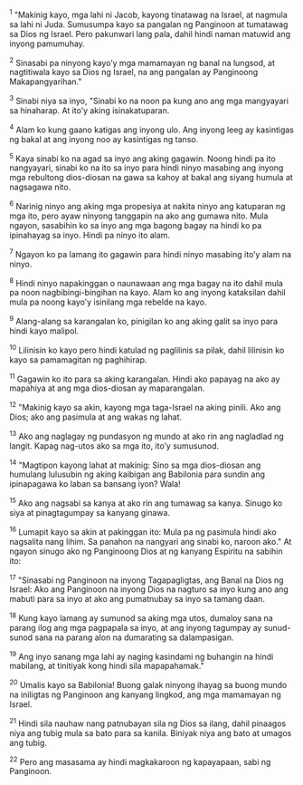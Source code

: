 <sup>1</sup>
"Makinig kayo, mga lahi ni Jacob, kayong tinatawag na Israel, at nagmula sa lahi ni Juda. Sumusumpa kayo sa pangalan ng Panginoon at tumatawag sa Dios ng Israel. Pero pakunwari lang pala, dahil hindi naman matuwid ang inyong pamumuhay. 

<sup>2</sup>
Sinasabi pa ninyong kayoʼy mga mamamayan ng banal na lungsod, at nagtitiwala kayo sa Dios ng Israel, na ang pangalan ay Panginoong Makapangyarihan." 

<sup>3</sup>
Sinabi niya sa inyo, "Sinabi ko na noon pa kung ano ang mga mangyayari sa hinaharap. At itoʼy aking isinakatuparan. 

<sup>4</sup>
Alam ko kung gaano katigas ang inyong ulo. Ang inyong leeg ay kasintigas ng bakal at ang inyong noo ay kasintigas ng tanso. 

<sup>5</sup>
Kaya sinabi ko na agad sa inyo ang aking gagawin. Noong hindi pa ito nangyayari, sinabi ko na ito sa inyo para hindi ninyo masabing ang inyong mga rebultong dios-diosan na gawa sa kahoy at bakal ang siyang humula at nagsagawa nito. 

<sup>6</sup>
Narinig ninyo ang aking mga propesiya at nakita ninyo ang katuparan ng mga ito, pero ayaw ninyong tanggapin na ako ang gumawa nito. Mula ngayon, sasabihin ko sa inyo ang mga bagong bagay na hindi ko pa ipinahayag sa inyo. Hindi pa ninyo ito alam. 

<sup>7</sup>
Ngayon ko pa lamang ito gagawin para hindi ninyo masabing itoʼy alam na ninyo. 

<sup>8</sup>
Hindi ninyo napakinggan o naunawaan ang mga bagay na ito dahil mula pa noon nagbibingi-bingihan na kayo. Alam ko ang inyong kataksilan dahil mula pa noong kayoʼy isinilang mga rebelde na kayo. 

<sup>9</sup>
Alang-alang sa karangalan ko, pinigilan ko ang aking galit sa inyo para hindi kayo malipol. 

<sup>10</sup>
Lilinisin ko kayo pero hindi katulad ng paglilinis sa pilak, dahil lilinisin ko kayo sa pamamagitan ng paghihirap. 

<sup>11</sup>
Gagawin ko ito para sa aking karangalan. Hindi ako papayag na ako ay mapahiya at ang mga dios-diosan ay maparangalan. 

<sup>12</sup>
"Makinig kayo sa akin, kayong mga taga-Israel na aking pinili. Ako ang Dios; ako ang pasimula at ang wakas ng lahat. 

<sup>13</sup>
Ako ang naglagay ng pundasyon ng mundo at ako rin ang nagladlad ng langit. Kapag nag-utos ako sa mga ito, itoʼy sumusunod. 

<sup>14</sup>
"Magtipon kayong lahat at makinig: Sino sa mga dios-diosan ang humulang lulusubin ng aking kaibigan ang Babilonia para sundin ang ipinapagawa ko laban sa bansang iyon? Wala! 

<sup>15</sup>
Ako ang nagsabi sa kanya at ako rin ang tumawag sa kanya. Sinugo ko siya at pinagtagumpay sa kanyang ginawa. 

<sup>16</sup>
Lumapit kayo sa akin at pakinggan ito: Mula pa ng pasimula hindi ako nagsalita nang lihim. Sa panahon na nangyari ang sinabi ko, naroon ako." At ngayon sinugo ako ng Panginoong Dios at ng kanyang Espiritu na sabihin ito: 

<sup>17</sup>
"Sinasabi ng Panginoon na inyong Tagapagligtas, ang Banal na Dios ng Israel: Ako ang Panginoon na inyong Dios na nagturo sa inyo kung ano ang mabuti para sa inyo at ako ang pumatnubay sa inyo sa tamang daan. 

<sup>18</sup>
Kung kayo lamang ay sumunod sa aking mga utos, dumaloy sana na parang ilog ang mga pagpapala sa inyo, at ang inyong tagumpay ay sunud-sunod sana na parang alon na dumarating sa dalampasigan. 

<sup>19</sup>
Ang inyo sanang mga lahi ay naging kasindami ng buhangin na hindi mabilang, at tinitiyak kong hindi sila mapapahamak." 

<sup>20</sup>
Umalis kayo sa Babilonia! Buong galak ninyong ihayag sa buong mundo na iniligtas ng Panginoon ang kanyang lingkod, ang mga mamamayan ng Israel. 

<sup>21</sup>
Hindi sila nauhaw nang patnubayan sila ng Dios sa ilang, dahil pinaagos niya ang tubig mula sa bato para sa kanila. Biniyak niya ang bato at umagos ang tubig. 

<sup>22</sup>
Pero ang masasama ay hindi magkakaroon ng kapayapaan, sabi ng Panginoon.